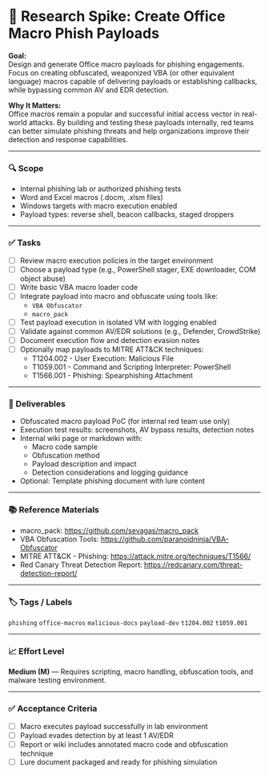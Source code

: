 # 🎣 Research Spike: Create Office Macro Phish Payloads

**Goal:**  
Design and generate Office macro payloads for phishing engagements. Focus on creating obfuscated, weaponized VBA (or other equivalent language) macros capable of delivering payloads or establishing callbacks, while bypassing common AV and EDR detection.

**Why It Matters:**  
Office macros remain a popular and successful initial access vector in real-world attacks. By building and testing these payloads internally, red teams can better simulate phishing threats and help organizations improve their detection and response capabilities.

---

### 🔍 Scope
- Internal phishing lab or authorized phishing tests
- Word and Excel macros (.docm, .xlsm files)
- Windows targets with macro execution enabled
- Payload types: reverse shell, beacon callbacks, staged droppers

---

### ✅ Tasks
- [ ] Review macro execution policies in the target environment
- [ ] Choose a payload type (e.g., PowerShell stager, EXE downloader, COM object abuse)
- [ ] Write basic VBA macro loader code
- [ ] Integrate payload into macro and obfuscate using tools like:
  - `VBA Obfuscator`
  - `macro_pack`
- [ ] Test payload execution in isolated VM with logging enabled
- [ ] Validate against common AV/EDR solutions (e.g., Defender, CrowdStrike)
- [ ] Document execution flow and detection evasion notes
- [ ] Optionally map payloads to MITRE ATT&CK techniques:
  - T1204.002 - User Execution: Malicious File
  - T1059.001 - Command and Scripting Interpreter: PowerShell
  - T1566.001 - Phishing: Spearphishing Attachment

---

### 🎯 Deliverables
- Obfuscated macro payload PoC (for internal red team use only)
- Execution test results: screenshots, AV bypass results, detection notes
- Internal wiki page or markdown with:
  - Macro code sample
  - Obfuscation method
  - Payload description and impact
  - Detection considerations and logging guidance
- Optional: Template phishing document with lure content

---

### 📚 Reference Materials
- macro_pack: https://github.com/sevagas/macro_pack  
- VBA Obfuscation Tools: https://github.com/paranoidninja/VBA-Obfuscator  
- MITRE ATT&CK - Phishing: https://attack.mitre.org/techniques/T1566/  
- Red Canary Threat Detection Report: https://redcanary.com/threat-detection-report/

---

### 🏷️ Tags / Labels
`phishing` `office-macros` `malicious-docs` `payload-dev` `t1204.002` `t1059.001`

---

### 📈 Effort Level
**Medium (M)** — Requires scripting, macro handling, obfuscation tools, and malware testing environment.

---

### ✅ Acceptance Criteria
- [ ] Macro executes payload successfully in lab environment
- [ ] Payload evades detection by at least 1 AV/EDR
- [ ] Report or wiki includes annotated macro code and obfuscation technique
- [ ] Lure document packaged and ready for phishing simulation
